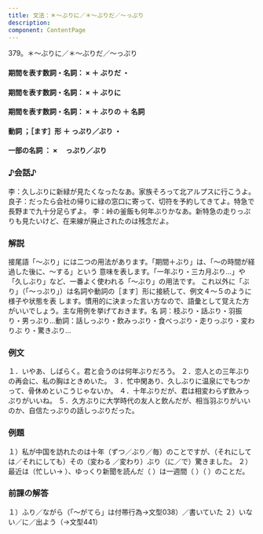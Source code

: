 ```yaml
---
title: 文法：＊～ぶりに／＊～ぶりだ／～っぷり
description:
component: ContentPage
---
```



379。＊～ぶりに／＊～ぶりだ／～っぷり
#### 期間を表す数詞・名詞： × ＋ ぶりだ ・
#### 期間を表す数詞・名詞： × ＋ ぶりに  
#### 期間を表す数詞・名詞： × ＋ ぶりの ＋ 名詞
#### 動詞 ；［ます］形 ＋ っぷり／ぶり ・
#### 一部の名詞 ： ×     っぷり／ぶり  
### ♪会話♪
李：久しぶりに新緑が見たくなったなあ。家族そろって北アルプスに行こうよ。
良子：だったら会社の帰りに緑の窓口に寄って、切符を予約してきてよ。特急で長野まで九十分足らずよ。
李：峠の釜飯も何年ぶりかなあ。新特急の走りっぷりも見たいけど、在来線が廃止されたのは残念だよ。
### 解説
接尾語「～ぶり」には二つの用法があります。「期間＋ぶり」は、「～の時間が経過した後に、～する」という 意味を表します。「一年ぶり・三カ月ぶり…」や「久しぶり」など、一番よく使われる「～ぶり」の用法です。
これ以外に「ぶり」（「～っぷり」）は名詞や動詞の［ます］形に接続して、例文４～５のように様子や状態を表 します。慣用的に決まった言い方なので、語彙として覚えた方がいいでしょう。主な用例を挙げておきます。名 詞：枝ぶり・話ぶり・羽振り・男っぷり…動詞：話しっぷり・飲みっぷり・食べっぷり・走りっぷり・変わりぶ り・驚きぶり…
### 例文
１．いやあ、しばらく。君と会うのは何年ぶりだろう。
２．恋人との三年ぶりの再会に、私の胸はときめいた。
３．忙中閑あり、久しぶりに温泉にでもつかって、骨休めといこうじゃないか。
４．十年ぶりだが、君は相変わらず飲みっぷりがいいね。
５．久方ぶりに大学時代の友人と飲んだが、相当羽ぶりがいいのか、自信たっぷりの話しっぷりだった。
### 例題
１）私が中国を訪れたのは十年（ずつ／ぶり／毎）のことですが、（それにしては／それにしても）その（変わる
／変わり）ぶり（に／で）驚きました。
２）最近は（忙しい→ ）、ゆっくり新聞を読んだ（ ）は一週間（ ）（ ）のことだ。
### 前課の解答
１）ふり／ながら（「～がてら」は付帯行為→文型038）／書いていた
２）いない／に／出よう（→文型441）
